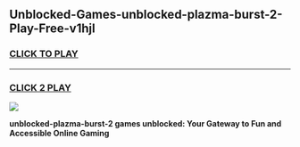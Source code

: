 
## Unblocked-Games-unblocked-plazma-burst-2-Play-Free-v1hjl
<h3>
<a href="https://premium76.site?title=unblocked-plazma-burst-2&ref=19M">CLICK TO PLAY</a></h3>
<hr>

<h3>
<a href="https://premium76.site?title=unblocked-plazma-burst-2&ref=19M">CLICK 2 PLAY</a>
  
</h3>

<a href="https://premium76.site?title=unblocked-plazma-burst-2&ref=19M"><img src="https://clearcache.store/games.png"></a>


**unblocked-plazma-burst-2 games unblocked: Your Gateway to Fun and Accessible Online Gaming**
